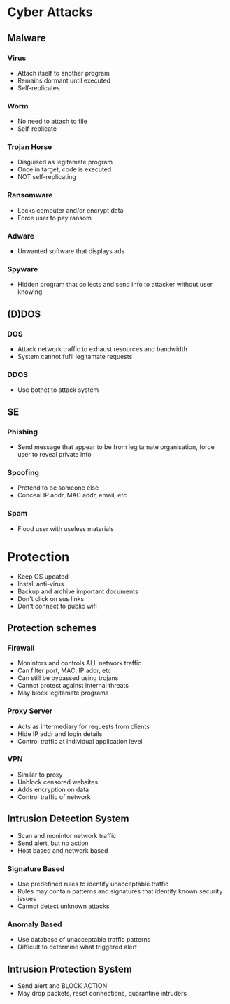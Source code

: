 # Cyber Attacks

## Malware

### Virus
- Attach itself to another program
- Remains dormant until executed
- Self-replicates

### Worm
- No need to attach to file
- Self-replicate

### Trojan Horse
- Disguised as legitamate program
- Once in target, code is executed
- NOT self-replicating

### Ransomware
- Locks computer and/or encrypt data
- Force user to pay ransom

### Adware
- Unwanted software that displays ads

### Spyware
- Hidden program that collects and send info to attacker without user knowing

## (D)DOS
### DOS
- Attack network traffic to exhaust resources and bandwidth
- System cannot fufil legitamate requests

### DDOS
- Use botnet to attack system

## SE
### Phishing
- Send message that appear to be from legitamate organisation, force user to reveal private info

### Spoofing
- Pretend to be someone else
- Conceal IP addr, MAC addr, email, etc

### Spam
- Flood user with useless materials

# Protection
- Keep OS updated
- Install anti-virus
- Backup and archive important documents
- Don't click on sus links
- Don't connect to public wifi

## Protection schemes
### Firewall
- Monintors and controls ALL network traffic
- Can filter port, MAC, IP addr, etc
- Can still be bypassed using trojans
- Cannot protect against internal threats
- May block legitamate programs

### Proxy Server
- Acts as intermediary for requests from clients
- Hide IP addr and login details
- Control traffic at individual application level

### VPN
- Similar to proxy
- Unblock censored websites
- Adds encryption on data
- Control traffic of network

## Intrusion Detection System
- Scan and monintor network traffic
- Send alert, but no action
- Host based and network based

### Signature Based
- Use predefined rules to identify unacceptable traffic
- Rules may contain patterns and signatures that identify known security issues
- Cannot detect unknown attacks

### Anomaly Based
- Use database of unacceptable traffic patterns
- Difficult to determine what triggered alert

## Intrusion Protection System
- Send alert and BLOCK ACTION
- May drop packets, reset connections, quarantine intruders